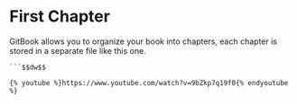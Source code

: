 # First Chapter

GitBook allows you to organize your book into chapters, each chapter is stored in a separate file like this one.

```magicFunc
```$$dw$$

{% youtube %}https://www.youtube.com/watch?v=9bZkp7q19f0{% endyoutube %}

